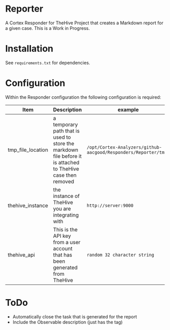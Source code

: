 # Reporter

A Cortex Responder for TheHive Project that creates a Markdown report for a given case.  This is a Work in Progress.

# Installation

See `requirements.txt` for dependencies.

# Configuration

Within the Responder configuration the following configuration is required:

| Item | Description | example |
|------|-------------|---------|
|tmp_file_location | a temporary path that is used to store the markdown file before it is attached to TheHive case then removed | `/opt/Cortex-Analyzers/github-aacgood/Responders/Reporter/tmp/` |
|thehive_instance | the instance of TheHive you are integrating with | `http://server:9000` |
|thehive_api | This is the API key from a user account that has been generated from TheHive | `random 32 character string`

# ToDo

- Automatically close the task that is generated for the report
- Include the Observable description (just has the tag)
